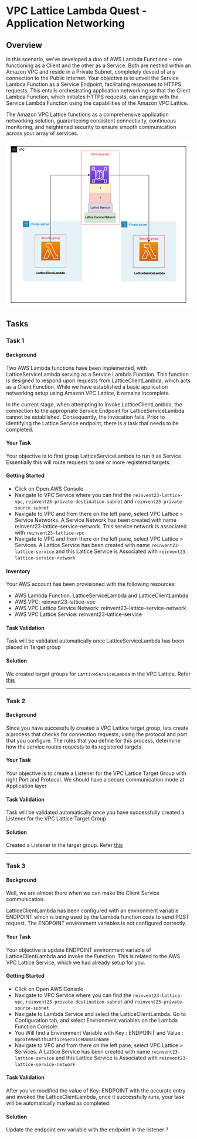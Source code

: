 # VPC Lattice Lambda Quest - Application Networking

## Overview

In this scenario, we've developed a duo of AWS Lambda Functions – one functioning as a Client and the other as a
Service. Both are nestled within an Amazon VPC and reside in a Private Subnet, completely devoid of any connection to
the Public Internet. Your objective is to unveil the Service Lambda Function as a Service Endpoint, facilitating
responses to HTTPS requests. This entails orchestrating application networking so that the Client Lambda Function, which
initiates HTTPS requests, can engage with the Service Lambda Function using the capabilities of the Amazon VPC Lattice.

The Amazon VPC Lattice functions as a comprehensive application networking solution, guaranteeing consistent
connectivity, continuous monitoring, and heightened security to ensure smooth communication across your array of
services.

![img.png](img.png)

## Tasks

### Task 1

#### Background

Two AWS Lambda functions have been implemented, with LatticeServiceLambda serving as a Service Lambda Function. This
function is designed to respond upon requests from LatticeClientLambda, which acts as a Client Function. While we have
established a basic application networking setup using Amazon VPC Lattice, it remains incomplete.

In the current stage, when attempting to invoke LatticeClientLambda, the connection to the appropriate Service Endpoint
for LatticeServiceLambda cannot be established. Consequently, the invocation fails. Prior to identifying the Lattice
Service endpoint, there is a task that needs to be completed.

#### Your Task

Your objective is to first group LatticeServiceLambda to run it as Service. Essentially this will route requests to one
or more registered targets.

#### Getting Started

* Click on Open AWS Console
* Navigate to VPC Service where you can find the `reinvent23-lattice-vpc`, `reinvent23-private-destination-subnet`
  and `reinvent23-private-source-subnet`
* Navigate to VPC and from there on the left pane, select VPC Lattice > Service Networks. A Service Network has been
  created with name reinvent23-lattice-service-network. This service network is associated with `reinvent23-lattice-vpc`
* Navigate to VPC and from there on the left pane, select VPC Lattice > Services. A Lattice Service has been created
  with name `reinvent23-lattice-service` and this Lattice Service is Associated
  with `reinvent23-lattice-service-network`

#### Inventory

Your AWS account has been provisioned with the following resources:

* AWS Lambda Function: LatticeServiceLambda and LatticeClientLambda
* AWS VPC: reinvent23-lattice-vpc
* AWS VPC Lattice Service Network: reinvent23-lattice-service-network
* AWS VPC Lattice Service: reinvent23-lattice-service

#### Task Validation

Task will be validated automatically once LatticeServiceLambda has been placed in Target group

#### Solution

We created target groups for `LatticeServiceLambda` in the VPC Lattice.
Refer [this](https://docs.aws.amazon.com/vpc-lattice/latest/ug/create-target-group.html)

---

### Task 2

#### Background

Since you have successfully created a VPC Lattice target group, lets create a process that checks for connection
requests, using the protocol and port that you configure. The rules that you define for this process, determine how the
service routes requests to its registered targets.

#### Your Task

Your objective is to create a Listener for the VPC Lattice Target Group with right Port and Protocol. We should have a
secure communication mode at Application layer

#### Task Validation

Task will be validated automatically once you have successfully created a Listener for the VPC Lattice Target Group

#### Solution

Created a Listener in the target group. Refer [this](https://docs.aws.amazon.com/vpc-lattice/latest/ug/listeners.html)

---

### Task 3

#### Background

Well, we are almost there when we can make the Client Service communication.

LatticeClientLambda has been configured with an environment variable ENDPOINT which is being used by the Lambda function
code to send POST request. The ENDPOINT environment variables is not configured correctly.

#### Your Task

Your objective is update ENDPOINT environment variable of LatticeClientLambda and invoke the Function. This is related
to the AWS VPC Lattice Service, which we had already setup for you.

#### Getting Started

* Click on Open AWS Console
* Navigate to VPC Service where you can find the `reinvent23-lattice-vpc`, `reinvent23-private-destination-subnet` and
  `reinvent23-private-source-subnet`
* Navigate to Lambda Service and select the LatticeClientLambda. Go to Configuration tab, and select Environment
  variables
  on the Lambda Function Console.
* You Will find a Environment Variable with Key : ENDPOINT and Value : `UpdateMeWithLatticeServiceDomainName`
* Navigate to VPC and from there on the left pane, select VPC Lattice > Services. A Lattice Service has been created
  with
  name `reinvent23-lattice-service` and this Lattice Service is Associated with `reinvent23-lattice-service-network`

#### Task Validation
After you've modified the value of Key: ENDPOINT with the accurate entry and invoked the LatticeClientLambda, once it
successfully runs, your task will be automatically marked as completed.

#### Solution
Update the endpoint env variable with the endpoint in the listener ?


